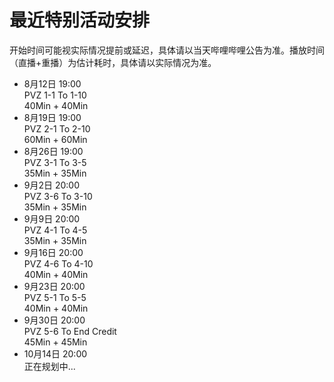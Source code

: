 # 最近特别活动安排
开始时间可能视实际情况提前或延迟，具体请以当天哔哩哔哩公告为准。播放时间（直播+重播）为估计耗时，具体请以实际情况为准。
* 8月12日 19:00  
PVZ 1-1 To 1-10  
40Min + 40Min
* 8月19日 19:00  
PVZ 2-1 To 2-10  
60Min + 60Min  
* 8月26日 19:00  
PVZ 3-1 To 3-5  
35Min + 35Min
* 9月2日 20:00  
PVZ 3-6 To 3-10  
35Min + 35Min  
* 9月9日 20:00  
PVZ 4-1 To 4-5  
35Min + 35Min  
* 9月16日 20:00  
PVZ 4-6 To 4-10  
40Min + 40Min
* 9月23日 20:00  
PVZ 5-1 To 5-5  
40Min + 40Min  
* 9月30日 20:00  
PVZ 5-6 To End Credit  
45Min + 45Min
* 10月14日 20:00  
正在规划中...
